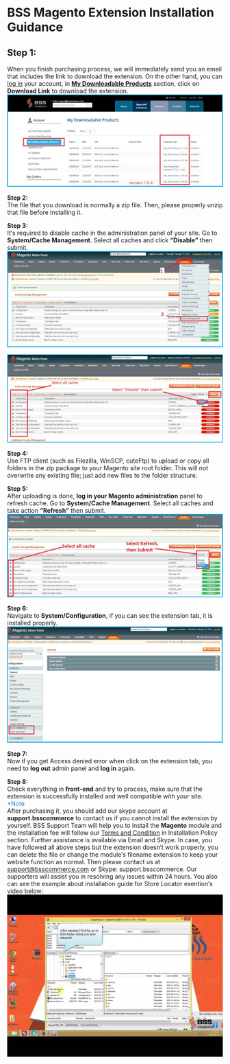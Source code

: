 BSS Magento Extension Installation Guidance
===============================================

<font class ="step">**Step 1:**</font>  
----------------------------------------
When you finish purchasing process, we will immediately send you an email that includes the link to download the extension.
On the other hand, you can <font color="#404040">[log in](https://bsscommerce.com/customer/account/login/)</font> your account, in <font color="black">[**My Downloadable Products**](https://bsscommerce.com/downloadable/customer/products/)</font> section, click on **Download Link** to download the extension.  
![bss_installation_guide_1](images/bss_installation_guide_1.jpg)  

<font class ="step">**Step 2:**</font>  
The file that you download is normally a zip file. Then, please properly unzip that file before installing it.

<font class ="step">**Step 3:**</font>  
It&prime;s required to disable cache in the administration panel of your site. Go to **System/Cache Management**. Select all caches and click **&ldquo;Disable&rdquo;** then submit.   
![bss-installation-guide-](images/installation_guide_1.jpg)  

![BSS-Installation-guidance-2](images/BSS-Installation-guidance-2.jpg)

<font class ="step">**Step 4:**</font>  
Use FTP client (such as Filezilla, WinSCP, cuteFtp) to upload or copy all folders in the zip package to your Magento site root folder. This will not overwrite any existing file; just add new files to the folder structure.

<font class ="step">**Step 5:**</font>  
After uploading is done, **log in your Magento administration** panel to refresh cache. Go to **System/Cache Management**. Select all caches and take action **&ldquo;Refresh&rdquo;** then submit.  
![bss-installation-guide-3](images/installation_guide_3.jpg)

<font class ="step">**Step 6:**</font>  
Navigate to **System/Configuration**, if you can see the extension tab, it is installed properly.   
![bss-installation-guide-4](images/installation_guide_4.jpg)

<font class ="step">**Step 7:**</font>  
Now if you get Access denied error when click on the extension tab, you need to **log out** admin panel and **log in** again.

<font class ="step">**Step 8:**</font>  
Check everything in **front-end** and try to process, make sure that the extension is successfully installed and well compatible with your site.  
<font color="#2980b9">*Note</font>  
After purchasing it, you should add our skype account at **support.bsscommerce** to contact us if you cannot install the extension by yourself. BSS Support Team will help you to install the **Magento** module and the installation fee will follow our <font color="#404040">[Terms and Condition](http://bsscommerce.com/terms-conditions)</font> in Installation Policy section. Further assistance is available via Email and Skype.
In case, you have followed all above steps but the extension doesn&prime;t work properly, you can delete the file or change the module&prime;s filename extension to keep your website function as normal. Then please contact us at <font color="blue">support@bsscommerce.com</font> or Skype: support.bsscommerce. Our supporters will assist you in resolving any issues within 24 hours.
You also can see the example about installation guide for Store Locator exention&prime;s video below:   
[![bss-video](images/sddefault.webp)](https://www.youtube.com/embed/8mmGt24cU_0)